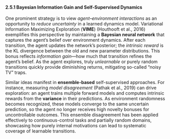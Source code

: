 #### 2.5.1 Bayesian Information Gain and Self-Supervised Dynamics

One prominent strategy is to view *agent–environment interactions* as an opportunity to *reduce uncertainty* in a learned dynamics model. Variational Information Maximizing Exploration (**VIME**) (Houthooft et al., 2016) exemplifies this perspective by maintaining a **Bayesian neural network** that captures the agent’s belief over environment dynamics. After each transition, the agent updates the network’s posterior; the *intrinsic reward* is the KL divergence between the old and new parameter distributions. This bonus reflects *information gain*—how much that transition refines the agent’s belief. As the agent explores, truly *unlearnable* or purely random transitions quickly provide diminishing returns, mitigating so-called “noisy TV” traps.

Similar ideas manifest in **ensemble-based** self-supervised approaches. For instance, measuring *model disagreement* (Pathak et al., 2019) can drive exploration: an agent trains multiple forward models and computes intrinsic rewards from the **variance** in their predictions. As environment randomness becomes recognized, these models converge to the same uncertain prediction, so the agent no longer receives high novelty bonuses for uncontrollable outcomes. This ensemble disagreement has been applied effectively to continuous-control tasks and partially random domains, showcasing how purely internal motivations can lead to systematic coverage of learnable transitions.
